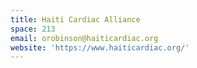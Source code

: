 ```yaml
---
title: Haiti Cardiac Alliance
space: 213
email: orobinson@haiticardiac.org
website: 'https://www.haiticardiac.org/'
---
```


